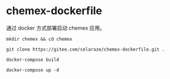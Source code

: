 # chemex-dockerfile

通过 docker 方式部署启动 chemex 应用。

`mkdir chemex && cd chemex`

`git clone https://gitee.com/celaraze/chemex-dockerfile.git .`

`docker-compose build`

`docker-compose up -d`

